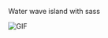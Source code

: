 Water wave island with sass


![GIF](https://user-images.githubusercontent.com/84550521/229917975-66b3b334-3b18-41fc-b41e-b34b728d4222.gif)
